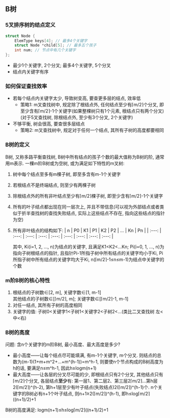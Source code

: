 ## B树

### 5叉排序树的结点定义

```c
struct Node {
    ElemType keys[4]; // 最多4个关键字
    struct Node *child[5]; // 最多五个孩子
    int num; // 节点中有几个关键字
};
```

- 最少1个关键字, 2个分叉; 最多4个关键字, 5个分叉
- 结点内关键字有序

### 如何保证查找效率

- 若每个结点内关键字太少, 导致树变高, 要查更多层的结点, 效率低
  - 策略1: m叉查找树中, 规定除了根结点外, 任何结点至少有⌈m/2⌉个分叉, 即至少含有⌈m/2⌉-1个关键字(如果整棵树只有1个元素, 根结点只有两个分叉)(对于5叉查找树, 除根结点外, 至少有3个分叉, 2个关键字)
- 不够平衡, 树会很高, 要查很多层结点
  - 策略2: m叉查找树中, 规定对于任何一个结点, 其所有子树的高度都要相同

### B树的定义

B树, 又称多路平衡查找树, B树中所有结点的孩子个数的最大值称为B树的阶, 通常用m表示. 一棵m阶B树或为空树, 或为满足如下特性的m叉树:
1. 树中每个结点至多有m棵子树, 即至多含有m-1个关键字
2. 若根结点不是终端结点, 则至少有两棵子树
3. 除根结点外的所有非叶结点至少有⌈m/2⌉棵子树, 即至少含有⌈m/2⌉-1个关键字
4. 所有的叶子结点都出现在同一层次上, 并且不带信息(可以视为外部结点或者类似于折半查找树的查找失败结点, 实际上这些结点不存在, 指向这些结点的指针为空)
5. 所有非叶结点的结构如下:
    |   n   |  P0   |  K1   |  P1   |  K2   |  P2   |  ...  |  Kn   |  Pn   |
    | :---: | :---: | :---: | :---: | :---: | :---: | :---: | :---: | :---: |
    
    其中, Ki(i=1, 2, ..., n)为结点的关键字, 且满足K1<K2<...Kn; Pi(i=0, 1, ..., n)为指向子树根结点的指针, 且指针Pi-1所指子树中所有结点的关键字均小于Ki, Pi所指子树中所有结点的关键字均大于Ki, n(⌈m/2⌉-1≤n≤m-1)为结点中关键字的个数

### m阶B树的核心特性

1. 根结点的子树数∈[2, m], 关键字数∈[1, m-1]
   <br>其他结点的子树数∈[⌈m/2⌉, m]; 关键字数∈[⌈m/2⌉-1, m-1]
2. 对任一结点, 其所有子树的高度相同
3. 关键字的值: 子树0<关键字1<子树1<关键字2<子树2<...(类比二叉查找树 左<中<右)

### B树的高度

问题: 含n个关键字的m阶B树, 最小高度、最大高度是多少?
- 最小高度——让每个结点尽可能填满, 有m-1个关键字, m个分叉. 则结点的总数为(m-1)(1+m+m^2+...+m^(h-1))=m^h-1, 则要使n个节点构成的B树高度为h的话, 要满足n≤m^h-1, 因此h≥logm(n+1)
- 最大高度——让各层的分叉尽可能的少, 即根结点只有2个分叉, 其他结点只有⌈m/2⌉个分叉, 各层结点**至少**有: 第一层1、第二层2、第三层2⌈m/2⌉...第h层2(⌈m/2⌉)^(h-2), 第h+1层至少有叶子结点(失败结点)2(⌈m/2⌉)^(h-1)个. n个关键字的B树必有n+1个叶子结点, 则n+1≥2(⌈m/2⌉)^(h-1), 即h≤log⌈m/2⌉((n+1)/2)+1

B树的高度满足: logm(n+1)≤h≤log⌈m/2⌉((n+1)/2)+1